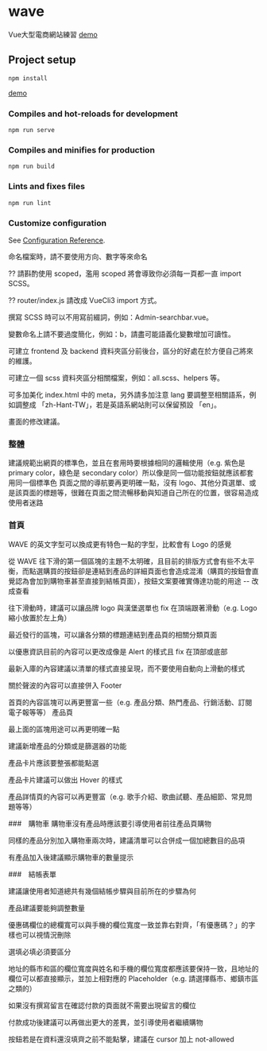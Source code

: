 # wave

Vue大型電商網站練習
[demo](https://recafox.github.io/wave/)



## Project setup
```
npm install
```
[demo](https://recafox.github.io/soundwave/)

### Compiles and hot-reloads for development
```
npm run serve
```

### Compiles and minifies for production
```
npm run build
```

### Lints and fixes files
```
npm run lint
```

### Customize configuration
See [Configuration Reference](https://cli.vuejs.org/config/).

命名檔案時，請不要使用方向、數字等來命名

?? 請斟酌使用 scoped，濫用 scoped 將會導致你必須每一頁都一直 import SCSS。

?? router/index.js 請改成 VueCli3 import 方式。

撰寫 SCSS 時可以不用寫前綴詞，例如：Admin-searchbar.vue。

變數命名上請不要過度簡化，例如：b，請盡可能語義化變數增加可讀性。

可建立 frontend 及 backend 資料夾區分前後台，區分的好處在於方便自己將來的維護。

可建立一個 scss 資料夾區分相關檔案，例如：all.scss、helpers 等。

可多加美化 index.html 中的 meta，另外請多加注意 lang 要調整至相關語系，例如調整成 「zh-Hant-TW」，若是英語系網站則可以保留預設 「en」。



畫面的修改建議。

### 整體
建議規範出網頁的標準色，並且在套用時要根據相同的邏輯使用（e.g. 紫色是 primary color，綠色是 secondary color）所以像是同一個功能按鈕就應該都套用同一個標準色
頁面之間的導航要再更明確一點，沒有 logo、其他分頁選單、或是該頁面的標題等，很難在頁面之間流暢移動與知道自己所在的位置，很容易造成使用者迷路

### 首頁
WAVE 的英文字型可以換成更有特色一點的字型，比較會有 Logo 的感覺

從 WAVE 往下滑的第一個區塊的主題不太明確，且目前的排版方式會有些不太平衡，而點選購買的按鈕卻是連結到產品的詳細頁面也會造成混淆（購買的按鈕會直覺認為會加到購物車甚至直接到結帳頁面），按鈕文案要確實傳達功能的用途
-- 改成查看

往下滑動時，建議可以讓品牌 logo 與漢堡選單也 fix 在頂端跟著滑動（e.g. Logo 縮小放置於左上角）

最近發行的區塊，可以讓各分類的標題連結到產品頁的相關分類頁面

以優惠資訊目前的內容可以更改成像是 Alert 的樣式且 fix 在頂部或底部

最新入庫的內容建議以清單的樣式直接呈現，而不要使用自動向上滑動的樣式

關於聲波的內容可以直接併入 Footer

首頁的內容區塊可以再更豐富一些（e.g. 產品分類、熱門產品、行銷活動、訂閱電子報等等）
產品頁

最上面的區塊用途可以再更明確一點

建議新增產品的分類或是篩選器的功能

產品卡片應該要整張都能點選

產品卡片建議可以做出 Hover 的樣式

產品詳情頁的內容可以再更豐富（e.g. 歌手介紹、歌曲試聽、產品細節、常見問題等等）

###　購物車
購物車沒有產品時應該要引導使用者前往產品頁購物

同樣的產品分別加入購物車兩次時，建議清單可以合併成一個加總數目的品項

有產品加入後建議顯示購物車的數量提示

###　結帳表單

建議讓使用者知道總共有幾個結帳步驟與目前所在的步驟為何

產品建議要能夠調整數量

優惠碼欄位的總欄寬可以與手機的欄位寬度一致並靠右對齊，「有優惠碼？」的字樣也可以視情況刪除

選填必填必須要區分

地址的縣市和區的欄位寬度與姓名和手機的欄位寬度都應該要保持一致，且地址的欄位可以都直接顯示，並加上相對應的 Placeholder（e.g. 請選擇縣市、鄉鎮市區之類的）

如果沒有撰寫留言在確認付款的頁面就不需要出現留言的欄位

付款成功後建議可以再做出更大的差異，並引導使用者繼續購物

按鈕若是在資料還沒填齊之前不能點擊，建議在 cursor 加上 not-allowed